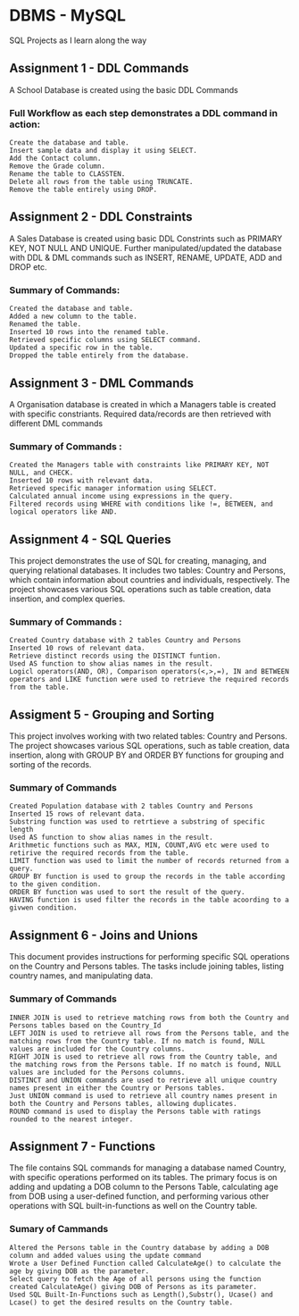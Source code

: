 # DBMS - MySQL
SQL Projects as I learn along the way

## Assignment 1 - DDL Commands

A School Database is created using the basic DDL Commands 

### Full Workflow as each step demonstrates a DDL command in action:

    Create the database and table.
    Insert sample data and display it using SELECT.
    Add the Contact column.
    Remove the Grade column.
    Rename the table to CLASSTEN.
    Delete all rows from the table using TRUNCATE.
    Remove the table entirely using DROP.


## Assignment 2 - DDL Constraints

A Sales Database is created using basic DDL Constrints such as PRIMARY KEY, NOT NULL AND UNIQUE. Further manipulated/updated the database with DDL & DML commands such as INSERT, RENAME, UPDATE, ADD and  DROP etc.

### Summary of Commands:

    Created the database and table.
    Added a new column to the table.
    Renamed the table.
    Inserted 10 rows into the renamed table.
    Retrieved specific columns using SELECT command.
    Updated a specific row in the table.
    Dropped the table entirely from the database.


## Assignment 3 - DML Commands

A Organisation database is created in which a Managers table is created with specific constriants. Required data/records are then retrieved with different DML commands

### Summary of Commands : 
    Created the Managers table with constraints like PRIMARY KEY, NOT NULL, and CHECK.
    Inserted 10 rows with relevant data.
    Retrieved specific manager information using SELECT.
    Calculated annual income using expressions in the query.
    Filtered records using WHERE with conditions like !=, BETWEEN, and logical operators like AND.

    
## Assignment 4 - SQL Queries

This project demonstrates the use of SQL for creating, managing, and querying relational databases. It includes two tables: Country and Persons, which contain information about countries and individuals, respectively. The project showcases various SQL operations such as table creation, data insertion, and complex queries.

### Summary of Commands :

    Created Country database with 2 tables Country and Persons
    Inserted 10 rows of relevant data.
    Retrieve distinct records using the DISTINCT funtion.
    Used AS function to show alias names in the result.
    Logicl operators(AND, OR), Comparison operators(<,>,=), IN and BETWEEN operators and LIKE function were used to retrieve the required records from the table.

## Assigment 5 - Grouping and Sorting 

This project involves working with two related tables: Country and Persons. The project showcases various SQL operations, such as table creation, data insertion, along with GROUP BY and ORDER BY functions for grouping and sorting of the records.

### Summary of Commands

    Created Population database with 2 tables Country and Persons
    Inserted 15 rows of relevant data.
    Substring function was used to retrtieve a substring of specific length 
    Used AS function to show alias names in the result.
    Arithmetic functions such as MAX, MIN, COUNT,AVG etc were used to retirive the required records from the table.
    LIMIT function was used to limit the number of records returned from a query.
    GROUP BY function is used to group the records in the table according to the given condition.
    ORDER BY function was used to sort the result of the query.
    HAVING function is used filter the records in the table acoording to a givwen condition.


## Assignment 6 - Joins and Unions

This document provides instructions for performing specific SQL operations on the Country and Persons tables. The tasks include joining tables, listing country names, and manipulating data.

### Summary of Commands

    INNER JOIN is used to retrieve matching rows from both the Country and Persons tables based on the Country_Id
    LEFT JOIN is used to retrieve all rows from the Persons table, and the matching rows from the Country table. If no match is found, NULL values are included for the Country columns.
    RIGHT JOIN is used to retrieve all rows from the Country table, and the matching rows from the Persons table. If no match is found, NULL values are included for the Persons columns.
    DISTINCT and UNION commands are used to retrieve all unique country names present in either the Country or Persons tables.
    Just UNION command is used to retrieve all country names present in both the Country and Persons tables, allowing duplicates.
    ROUND command is used to display the Persons table with ratings rounded to the nearest integer.


## Assignment 7 - Functions

The file contains SQL commands for managing a database named Country, with specific operations performed on its tables. The primary focus is on adding and updating a DOB column to the Persons Table, calculating age from DOB using a user-defined function, and performing various other operations with SQL built-in-functions as well on the Country table.

### Sumary of Cammands

    Altered the Persons table in the Country database by adding a DOB column and added values using the update command
    Wrote a User Defined Function called CalculateAge() to calculate the age by giving DOB as the parameter.
    Select query to fetch the Age of all persons using the function created CalculateAge() giving DOB of Persons as its parameter.
    Used SQL Built-In-Functions such as Length(),Substr(), Ucase() and Lcase() to get the desired results on the Country table.

    
    


